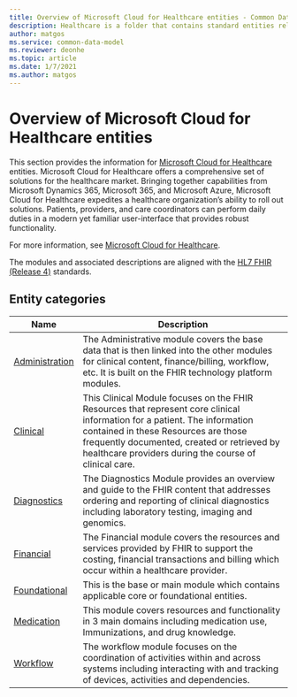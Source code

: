 ```yaml
---
title: Overview of Microsoft Cloud for Healthcare entities - Common Data Model | Microsoft Docs
description: Healthcare is a folder that contains standard entities related to  Microsoft Cloud for Healthcare entities which are defined using Common Data Model.
author: matgos
ms.service: common-data-model
ms.reviewer: deonhe
ms.topic: article
ms.date: 1/7/2021
ms.author: matgos
---
```


# Overview of  Microsoft Cloud for Healthcare entities

This section provides the information for [Microsoft Cloud for Healthcare](/dynamics365/industry/healthcare/overview) entities.  Microsoft Cloud for Healthcare offers a comprehensive set of solutions for the healthcare market. Bringing together capabilities from Microsoft Dynamics 365, Microsoft 365, and Microsoft Azure, Microsoft Cloud for Healthcare expedites a healthcare organization’s ability to roll out solutions. Patients, providers, and care coordinators can perform daily duties in a modern yet familiar user-interface that provides robust functionality.

For more information, see [Microsoft Cloud for Healthcare](/dynamics365/industry/healthcare/overview).

The modules and associated descriptions are aligned with the [HL7 FHIR (Release 4)](http://hl7.org/fhir/) standards.

## Entity categories

|Name|Description|
|---|---|
|[Administration](Administration/overview.md)|The Administrative module covers the base data that is then linked into the other modules for clinical content, finance/billing, workflow, etc.  It is built on the FHIR technology platform modules.|
|[Clinical](Clinical/overview.md)|This Clinical Module focuses on the FHIR Resources that represent core clinical information for a patient. The information contained in these Resources are those frequently documented, created or retrieved by healthcare providers during the course of clinical care.|
|[Diagnostics](Diagnostics/overview.md)|The Diagnostics Module provides an overview and guide to the FHIR content that addresses ordering and reporting of clinical diagnostics including laboratory testing, imaging and genomics.|
|[Financial](Financial/overview.md)|The Financial module covers the resources and services provided by FHIR to support the costing, financial transactions and billing which occur within a healthcare provider.|
|[Foundational](Foundational/overview.md)|This is the base or main module which contains  applicable core or foundational entities.|
|[Medication](Medication/overview.md)|This module covers resources and functionality in 3 main domains including medication use, Immunizations, and drug knowledge.|
|[Workflow](Workflow/overview.md)|The workflow module focuses on the coordination of activities within and across systems including interacting with and tracking of devices, activities and dependencies.|
